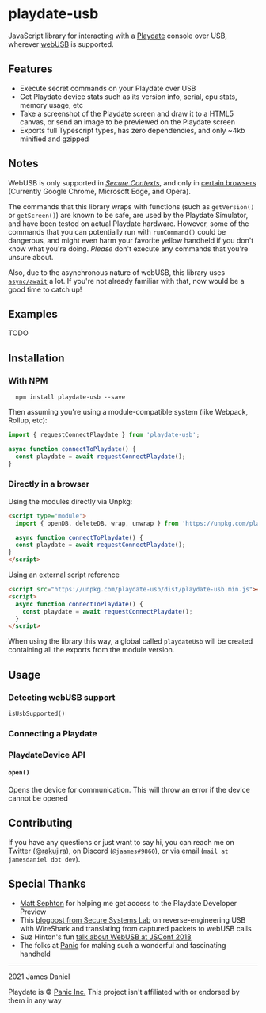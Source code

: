 # playdate-usb

JavaScript library for interacting with a [Playdate](http://play.date/) console over USB, wherever [webUSB](https://web.dev/usb/) is supported.

## Features

 - Execute secret commands on your Playdate over USB
 - Get Playdate device stats such as its version info, serial, cpu stats, memory usage, etc
 - Take a screenshot of the Playdate screen and draw it to a HTML5 canvas, or send an image to be previewed on the Playdate screen
 - Exports full Typescript types, has zero dependencies, and only ~4kb minified and gzipped

## Notes

WebUSB is only supported in [*Secure Contexts*](https://developer.mozilla.org/en-US/docs/Web/Security/Secure_Contexts), and only in [certain browsers]() (Currently Google Chrome, Microsoft Edge, and Opera).

The commands that this library wraps with functions (such as `getVersion()` or `getScreen()`) are known to be safe, are used by the Playdate Simulator, and have been tested on actual Playdate hardware. However, some of the commands that you can potentially run with `runCommand()` could be dangerous, and might even harm your favorite yellow handheld if you don't know what you're doing. *Please* don't execute any commands that you're unsure about.

Also, due to the asynchronous nature of webUSB, this library uses [`async/await`](https://developer.mozilla.org/en-US/docs/Learn/JavaScript/Asynchronous/Async_await) a lot. If you're not already familiar with that, now would be a good time to catch up!

## Examples

TODO

## Installation

### With NPM

```shell
  npm install playdate-usb --save
```

Then assuming you're using a module-compatible system (like Webpack, Rollup, etc):

```js
import { requestConnectPlaydate } from 'playdate-usb';

async function connectToPlaydate() {
  const playdate = await requestConnectPlaydate();
}
```

### Directly in a browser

Using the modules directly via Unpkg:

```html
<script type="module">
  import { openDB, deleteDB, wrap, unwrap } from 'https://unpkg.com/playdate-usb?module';

  async function connectToPlaydate() {
  const playdate = await requestConnectPlaydate();
}
</script>
```

Using an external script reference

```html
<script src="https://unpkg.com/playdate-usb/dist/playdate-usb.min.js"></script>
<script>
  async function connectToPlaydate() {
    const playdate = await requestConnectPlaydate();
  }
</script>
```

When using the library this way, a global called `playdateUsb` will be created containing all the exports from the module version.

## Usage

### Detecting webUSB support

`isUsbSupported()` 

### Connecting a Playdate

### PlaydateDevice API

#### `open()`

Opens the device for communication. This will throw an error if the device cannot be opened

## Contributing

If you have any questions or just want to say hi, you can reach me on Twitter ([@rakujira](https://twitter.com/rakujira)), on Discord (`@jaames#9860`), or via email (`mail at jamesdaniel dot dev`).

## Special Thanks

 - [Matt Sephton](https://github.com/gingerbeardman) for helping me get access to the Playdate Developer Preview
 - This [blogpost from Secure Systems Lab](https://ssl.engineering.nyu.edu/blog/2018-01-08-WebUSB) on reverse-engineering USB with WireShark and translating from captured packets to webUSB calls
 - Suz Hinton's fun [talk about WebUSB at JSConf 2018](https://www.youtube.com/watch?v=IpfZ8Nj3uiE)
 - The folks at [Panic](https://panic.com/) for making such a wonderful and fascinating handheld

 ----

 2021 James Daniel

 Playdate is © [Panic Inc.](https://panic.com/) This project isn't affiliated with or endorsed by them in any way